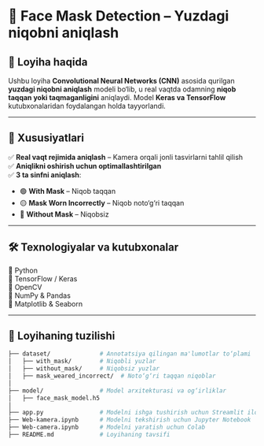 # 📌 Face Mask Detection – Yuzdagi niqobni aniqlash  

## 📖 Loyiha haqida  
Ushbu loyiha **Convolutional Neural Networks (CNN)** asosida qurilgan **yuzdagi niqobni aniqlash** modeli bo‘lib, u real vaqtda odamning **niqob taqqan yoki taqmaganligini** aniqlaydi. Model **Keras va TensorFlow** kutubxonalaridan foydalangan holda tayyorlandi.

---

## 🚀 Xususiyatlari  
✅ **Real vaqt rejimida aniqlash** – Kamera orqali jonli tasvirlarni tahlil qilish  
✅ **Aniqlikni oshirish uchun optimallashtirilgan**  
✅ **3 ta sinfni aniqlash**:  
   - 🟢 **With Mask** – Niqob taqqan  
   - 🟡 **Mask Worn Incorrectly** – Niqob noto‘g‘ri taqqan  
   - 🔴 **Without Mask** – Niqobsiz  

---

## 🛠 Texnologiyalar va kutubxonalar  
🔹 Python  
🔹 TensorFlow / Keras  
🔹 OpenCV  
🔹 NumPy & Pandas  
🔹 Matplotlib & Seaborn  

---

## 📂 Loyihaning tuzilishi  
```bash
├── dataset/              # Annotatsiya qilingan ma'lumotlar to‘plami
│   ├── with_mask/        # Niqobli yuzlar
│   ├── without_mask/     # Niqobsiz yuzlar
│   ├── mask_weared_incorrect/  # Noto‘g‘ri taqqan niqoblar
│
├── model/                # Model arxitekturasi va og‘irliklar
│   ├── face_mask_model.h5
│
├── app.py                # Modelni ishga tushirish uchun Streamlit ilovasi
├── Web-kamera.ipynb      # Modelni tekshirish uchun Jupyter Notebook
├── Web-camera.ipynb      # Modelni yaratish uchun Colab
├── README.md             # Loyihaning tavsifi
